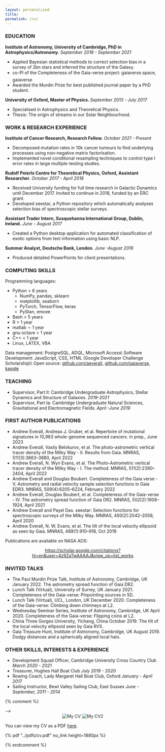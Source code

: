 ```yaml
---
layout: personalised
title:
permalink: /cv/
---
```


<!-- <iframe src="https://docs.google.com/gview?url=http://example.com/mypdf.pdf&embedded=true" style="width:718px; height:700px;" frameborder="0"></iframe> -->


### EDUCATION
<b> Institute of Astronomy, University of Cambridge, PhD in Astrophysics/Astronomy.</b> <i>September 2018 - September 2021 </i>
- Applied Bayesian statistical methods to correct selection bias
in a survey of 2bn stars and inferred the structure of the
Galaxy.
- co-PI of the Completeness of the Gaia-verse project:
gaiaverse.space,  gaiaverse
- Awarded the Murdin Prize for best published journal paper
by a PhD student. <br />

<b> University of Oxford, Master of Physics. </b> <i> September 2013 - July 2017 </i>
- Specialised in Astrophysics and Theoretical Physics.
- Thesis: The origin of streams in our Solar Neighbourhood.

### WORK & RESEARCH EXPERIENCE
<b> Institute of Cancer Research, Research Fellow.</b> <i>October 2021 - Present</i>
- Decomposed mutation rates in 10k cancer tumours to find underlying processes using non-negative matrix factorisation.
- Implemented novel conditional resampling techniques to control type I error rates in large multiple-testing studies.

<b> Rudolf Peierls Centre for Theoretical Physics, Oxford, Assistant Researcher.</b> <i>October 2017 - April 2018</i>
- Received University funding for full time research in Galactic Dynamics until December 2017. Invited to continue in 2018, funded by an ERC grant.
- Developed seestar, a Python repository which automatically analyses selection bias of spectroscopic stellar surveys.

<b>Assistant Trader Intern, Susquehanna International Group, Dublin, Ireland.</b> <i>June - August 2017</i>
- Created a Python desktop application for automated classification of exotic options from text information using basic NLP.

<b>Summer Analyst, Deutsche Bank, London.</b> <i>June -August 2016</i>
- Produced detailed PowerPoints for client presentations.

### COMPUTING SKILLS
Programming languages:
- Python > 6 years
  - NumPy, pandas, sklearn
  - matplotlib, seaborn
  - PyTorch, TensorFlow, keras
  - PyStan, emcee
- Bash > 5 years
- R > 1 year
- matlab ∼ 1 year
- gnu octave < 1 year
- C++ < 1 year
- Linux, LATEX, VBA

Data management: PostgreSQL, ADQL, Microsoft Access\\
Software Development: JavaScript, CSS, HTML (Google Developer Challenge Scholarship)\\
Open source: [github.com/aeverall](https://github.com/aeverall), [github.com/gaiaverse](https://github.com/gaiaverse), [kaggle](https://www.kaggle.com/aeverall)

### TEACHING
- Supervisor, Part II: Cambridge Undergraduate Astrophysics, Stellar Dynamics and Structure of Galaxies. <i>2019-2021</i>
- Supervisor, Part Ia: Cambridge Undergraduate Natural Sciences, Gravitational and Electromagnetic Fields. <i>April -June 2019</i>

### FIRST AUTHOR PUBLICATIONS
- Andrew Everall, Andreas J. Gruber, et al. Repertoire of mutational signatures in 10,983 whole-genome sequenced cancers. in prep., June 2023
- Andrew Everall, Vasily Belokurov, et al. The photo-astrometric vertical tracer density of the Milky Way - II. Results from Gaia. MNRAS, 511(3):3863–3880, April 2022
- Andrew Everall, N. Wyn Evans, et al. The Photo-Astrometric vertical tracer density of the Milky Way - I. The method. MNRAS, 511(2):2390–2404, April 2022
- Andrew Everall and Douglas Boubert. Completeness of the Gaia verse - V. Astrometry and radial velocity sample selection functions in Gaia EDR3. MNRAS, 509(4):6205–6224, February 2022
- Andrew Everall, Douglas Boubert, et al. Completeness of the Gaia-verse - IV. The astrometry spread function of Gaia DR2. MNRAS, 502(2):1908–1924, April 2021
- Andrew Everall and Payel Das. seestar: Selection functions for spectroscopic surveys of the Milky Way. MNRAS, 493(2):2042–2058, April 2020
- Andrew Everall, N. W. Evans, et al. The tilt of the local velocity ellipsoid as seen by Gaia. MNRAS, 489(1):910–918, Oct 2019

Publications are available on NASA ADS:
<!-- <center>
  <a href='https://ui.adsabs.harvard.edu/search/q=author:"Everall,A"'>https://ui.adsabs.harvard.edu/search/q=author:"Everall,A"</a>
</center> -->
<center>
  <a href='https://scholar.google.com/citations?hl=en&user=4z9ZaTwAAAAJ&view_op=list_works'>https://scholar.google.com/citations?hl=en&user=4z9ZaTwAAAAJ&view_op=list_works</a>
</center>

### INVITED TALKS
- The Paul Murdin Prize Talk, Institute of Astronomy, Cambridge, UK January 2022. The astrometry spread function of Gaia DR2.
- Lunch Talk (Virtual), University of Surrey, UK January 2021. Completeness of the Gaia-verse: Pinpointing sources in 5D.
- Lunch Talk (Virtual), UCL, London, UK December 2020. Completeness of the Gaia-verse: Climbing down chimneys at L2.
- Wednesday Seminar Series, Institute of Astronomy, Cambridge, UK April 2020. Completeness of the Gaia-verse: Flipping coins at L2.
- China Three Gorges University, Yichang, China October 2019. The tilt of the local velocity ellipsoid seen by Gaia RVS.
- Gaia Treasure Hunt, Institute of Astronomy, Cambridge, UK August 2019. Dodgy distances and a spherically aligned local halo.

### OTHER SKILLS, INTERESTS & EXPERIENCE
- Development Squad Officer, Cambridge University Cross Country Club <i>March 2020 - 2021</i>
- Treasurer, Hughes Hall Boat Club <i>July 2019 - 2020</i>
- Rowing Coach, Lady Margaret Hall Boat Club, Oxford <i>January - April 2017</i>
- Sailing Instructor, Bewl Valley Sailing Club, East Sussex <i>June - September, 2011 - 2014</i>


{% comment %}
<center>
 <object data="{{ site.url }}{{ site.baseurl }}/pdfs/cv.pdf" width="700" height="1875" type="application/pdf"></object>
</center> -->

<center>
<div class="image">
  <img src="{{ site.url }}{{ site.baseurl }}/pdfs/cv-1.png" alt="My CV">
  <img src="{{ site.url }}{{ site.baseurl }}/pdfs/cv-2.png" alt="My CV2">
</div>
</center>

You can view my CV as a PDF <a id="raw-url" href="https://drive.google.com/file/d/1eG_25bLcaEknXZbdYKxfP2DsnGoTmg4j/view?usp=sharing">here</a>.

 {% pdf "../pdfs/cv.pdf" no_link height=1880px %}

<center>
 <object data="{{ site.url }}{{ site.baseurl }}/pdfs/cv.pdf" width="700" height="1880" type="application/pdf"></object>
</center>

<object data="pdfs/cv.pdf" width="1000" height="1000" type='application/pdf'></object>
{% endcomment %}
